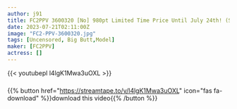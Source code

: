 ```yaml
---
author: j91
title: FC2PPV 3600320 [No] 980pt Limited Time Price Until July 24th! (Self-Proclaimed Model!? I Shot A Misunderstood Woman With A Big Butt From The Interview!)
date: 2023-07-21T02:11:00Z
image: "FC2-PPV-3600320.jpg"
tags: [Uncensored, Big Butt,Model]
maker: [FC2PPV]
actress: []
---
```



{{< youtubepl l4lgK1Mwa3uOXL >}}
###

{{% button href="https://streamtape.to/v/l4lgK1Mwa3uOXL" icon="fas fa-download" %}}download this video{{% /button %}}

